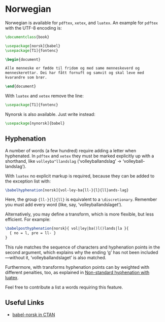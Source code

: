# Norwegian

Norwegian is available for `pdftex`, `xetex`, and `luatex`. An example
for `pdftex` with the UTF-8 encoding is:
```tex
\documentclass{book}

\usepackage[norsk]{babel}
\usepackage[T1]{fontenc}

\begin{document}

Alle menneske er fødde til fridom og med same menneskeverd og
menneskerettar. Dei har fått fornuft og samvit og skal leve med
kvarandre som brør.

\end{document}
```

With `luatex` and `xetex` remove the line:
```tex
\usepackage[T1]{fontenc}
```

Nynorsk is also available. Just write instead:
```tex
\usepackage[nynorsk]{babel}
```

## Hyphenation

A number of words (a few hundred) require adding a letter when
hyphenated. In `pdftex` and `xetex` they must be marked explicitly up
with a shorthand, like `volleyba"llandslag` (‘volleyballandslag’ →
‘volleyball-landslag’).

With `luatex` no explicit markup is required, because they can be
added to the exception list with:
```tex
\babelhyphenation[norsk]{vol-ley-ba{ll-}{l}{ll}ands-lag}
```
Here, the group `{ll-}{l}{ll}` is equivalent to a `\discretionary`.
Remember you must add every word (like, say, ‘volleyballandslaget’).

Alternatively, you may define a transform, which is more flexible, but
less efficient. For example:
```tex
\babelposthyphenation{norsk}{ vol|ley|ba()l()lands|la }{
  { no = l, pre = ll- }
}
```
This rule matches the sequence of characters and hyphenation points in
the second argument, which explains why the ending ‘g’ has not been
included —without it, ‘volleyballandslaget’ is also matched.

Furthermore, with transforms hyphenation points can by weighted with
different penalties, too, as explained in [Non-standard hyphenation
with
luatex](https://latex3.github.io/babel/guides/non-standard-hyphenation-with-luatex.html).

Feel free to contribute a list a words requiring this feature.

## Useful Links

* [babel-norsk in CTAN](https://ctan.org/pkg/babel-norsk)
